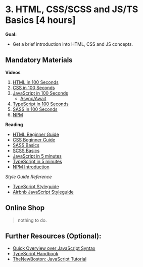 # 3. HTML, CSS/SCSS and JS/TS Basics [4 hours]

**Goal:** 
- Get a brief introduction into HTML, CSS and JS concepts.


## Mandatory Materials

**Videos**

1. [HTML in 100 Seconds](https://www.youtube.com/watch?v=ok-plXXHlWw)
2. [CSS in 100 Seconds](https://www.youtube.com/watch?v=OEV8gMkCHXQ)
3. [JavaScript in 100 Seconds](https://www.youtube.com/watch?v=DHjqpvDnNGE)
    - [Async/Await](https://youtu.be/vn3tm0quoqE)
4. [TypeScript in 100 Seconds](https://www.youtube.com/watch?v=zQnBQ4tB3ZA)
5. [SASS in 100 Seconds](https://www.youtube.com/watch?v=akDIJa0AP5c)
6. [NPM](https://youtu.be/P3aKRdUyr0s)

**Reading**

- [HTML Beginner Guide](https://www.htmldog.com/guides/html/beginner/)
- [CSS Beginner Guide](https://www.htmldog.com/guides/css/beginner/)
- [SASS Basics](https://sass-lang.com/guide)
- [SCSS Basics](https://medium.com/web-development-articles/scss-basics-279ce9c0acb8)
- [JavaScript in 5 minutes](https://vpodk.medium.com/learn-javascript-basics-in-5-minutes-443abbf71647)
- [TypeScript in 5 minutes](https://www.typescriptlang.org/docs/handbook/typescript-in-5-minutes.html)
- [NPM Introduction](https://nodesource.com/blog/an-absolute-beginners-guide-to-using-npm/)

*Style Guide Reference*
- [TypeScript Styleguide](https://google.github.io/styleguide/tsguide.html)
- [Airbnb JavaScript Styleguide](https://github.com/airbnb/javascript)

## Online Shop

> nothing to do.

## Further Resources (Optional):

- [Quick Overview over JavaScript Syntax](https://learnxinyminutes.com/docs/javascript/)
- [TypeScript Handbook](https://www.typescriptlang.org/docs/handbook/basic-types.html)
- [TheNewBoston: JavaScript Tutorial](https://youtu.be/yQaAGmHNn9s?list=PL46F0A159EC02DF82)